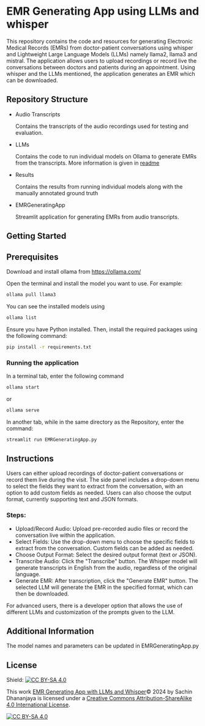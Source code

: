 
# EMR Generating App using LLMs and whisper

This repository contains the code and resources for generating Electronic Medical Records (EMRs) from doctor-patient conversations using whisper and Lightweight Large Language Models (LLMs) namely llama2, llama3 and mistral. The application allows users to upload recordings or record live the conversations between doctors and patients during an appointment. Using whisper and the LLMs mentioned, the application generates an EMR which can be downloaded.



## Repository Structure

- Audio Transcripts

    Contains the transcripts of the audio recordings used for testing and evaluation.

- LLMs

    Contains the code to run individual models on Ollama to generate EMRs from the transcripts. More information is given in [readme](LLMs/README.md)

- Results

    Contains the results from running individual models along with the manually annotated ground truth

- EMRGeneratingApp

    Streamlit application for generating EMRs from audio transcripts.




## Getting Started


## Prerequisites

Download and install ollama from https://ollama.com/ 

Open the terminal and install the model you want to use. For example:

```bash
ollama pull llama3
```
You can see the installed models using 
```bash
ollama list
```
Ensure you have Python installed. Then, install the required packages using the following command:

```bash
pip install -r requirements.txt
```

### Running the application
In a terminal tab, enter the following command

```bash
ollama start 
```
or
```bash
ollama serve
```

In another tab, while in the same directory as the Repository, enter the command:

```bash
streamlit run EMRGeneratingApp.py 
```
## Instructions
Users can either upload recordings of doctor-patient conversations or record them live during the visit. The side panel includes a drop-down menu to select the fields they want to extract from the conversation, with an option to add custom fields as needed. Users can also choose the output format, currently supporting text and JSON formats.
### Steps:
-    Upload/Record Audio: Upload pre-recorded audio files or record the conversation live within the application.
-    Select Fields: Use the drop-down menu to choose the specific fields to extract from the conversation. Custom fields can be added as needed.
-    Choose Output Format: Select the desired output format (text or JSON).
-    Transcribe Audio: Click the "Transcribe" button. The Whisper model will generate transcripts in English from the audio, regardless of the original language.
-    Generate EMR: After transcription, click the "Generate EMR" button. The selected LLM will generate the EMR in the specified format, which can then be downloaded.

For advanced users, there is a developer option that allows the use of different LLMs and customization of the prompts given to the LLM.

## Additional Information

The model names and parameters can be updated in EMRGeneratingApp.py


## License

Shield: [![CC BY-SA 4.0][cc-by-sa-shield]][cc-by-sa]

This work [EMR Generating App with LLMs and Whisper](https://github.com/Sachin498/EMR-using-LLMs-and-whisper)&copy; 2024 by Sachin Dhananjaya is licensed under a
[Creative Commons Attribution-ShareAlike 4.0 International License][cc-by-sa].

[![CC BY-SA 4.0][cc-by-sa-image]][cc-by-sa]

[cc-by-sa]: http://creativecommons.org/licenses/by-sa/4.0/
[cc-by-sa-image]: https://licensebuttons.net/l/by-sa/4.0/88x31.png
[cc-by-sa-shield]: https://img.shields.io/badge/License-CC%20BY--SA%204.0-lightgrey.svg
